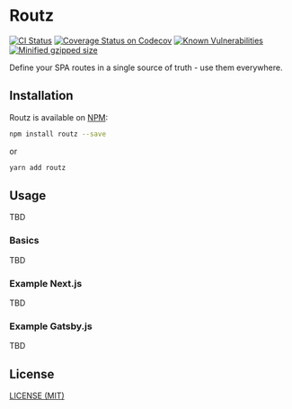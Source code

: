 # Routz

[![CI Status](https://github.com/schorfES/routz/actions/workflows/ci.yml/badge.svg)](https://github.com/schorfES/routz/actions)
[![Coverage Status on Codecov](https://codecov.io/gh/schorfES/routz/branch/master/graph/badge.svg)](https://codecov.io/gh/schorfES/routz)
[![Known Vulnerabilities](https://snyk.io/test/github/schorfES/routz/badge.svg)](https://snyk.io/test/github/schorfES/routz)
[![Minified gzipped size](https://badgen.net/bundlephobia/minzip/routz)](https://bundlephobia.com/result?p=routz)

Define your SPA routes in a single source of truth - use them everywhere.

## Installation

Routz is available on [NPM](https://www.npmjs.com/package/routz):

```bash
npm install routz --save
```

or

```bash
yarn add routz
```

## Usage

TBD

### Basics

TBD

### Example Next.js

TBD

### Example Gatsby.js

TBD

## License

[LICENSE (MIT)](./LICENSE)
